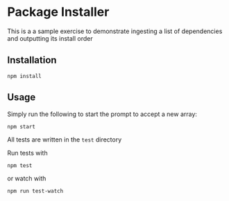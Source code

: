 # Package Installer

This is a a sample exercise to demonstrate ingesting a list of dependencies and outputting its install order

## Installation

```
npm install
```

## Usage

Simply run the following to start the prompt to accept a new array:
```
npm start
```

All tests are written in the `test` directory

Run tests with
```
npm test
```

or watch with
```
npm run test-watch
```